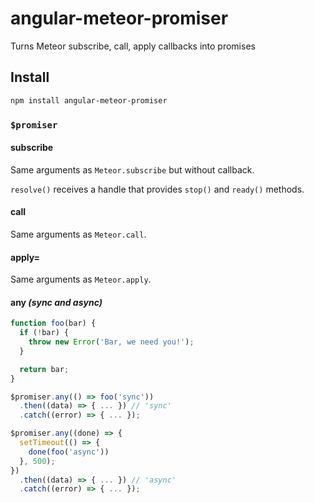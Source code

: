 # angular-meteor-promiser
Turns Meteor subscribe, call, apply callbacks into promises

## Install

```bash
npm install angular-meteor-promiser
```


### `$promiser`

#### subscribe

Same arguments as `Meteor.subscribe` but without callback.

`resolve()` receives a handle that provides `stop()` and `ready()` methods.

#### call

Same arguments as `Meteor.call`.

#### apply=

Same arguments as `Meteor.apply`.

#### any *(sync and async)*

```js
function foo(bar) {
  if (!bar) {
    throw new Error('Bar, we need you!');
  }

  return bar;
}

$promiser.any(() => foo('sync'))
  .then((data) => { ... }) // 'sync'
  .catch((error) => { ... });

$promiser.any((done) => {
  setTimeout(() => {
    done(foo('async'))
  }, 500);
})
  .then((data) => { ... }) // 'async'
  .catch((error) => { ... });
```
